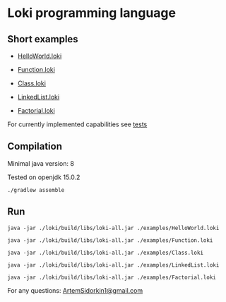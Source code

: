 # Loki programming language

## Short examples
 - [HelloWorld.loki](examples/HelloWorld.loki)

 - [Function.loki](examples/Function.loki)

 - [Class.loki](examples/Class.loki)

 - [LinkedList.loki](examples/LinkedList.loki)

 - [Factorial.loki](examples/Factorial.loki)

For currently implemented capabilities see [tests](loki/src/test/resources/tests/)

## Compilation

Minimal java version: 8

Tested on openjdk 15.0.2

    ./gradlew assemble

## Run

    java -jar ./loki/build/libs/loki-all.jar ./examples/HelloWorld.loki

    java -jar ./loki/build/libs/loki-all.jar ./examples/Function.loki

    java -jar ./loki/build/libs/loki-all.jar ./examples/Class.loki

    java -jar ./loki/build/libs/loki-all.jar ./examples/LinkedList.loki

    java -jar ./loki/build/libs/loki-all.jar ./examples/Factorial.loki

For any questions: ArtemSidorkin1@gmail.com
